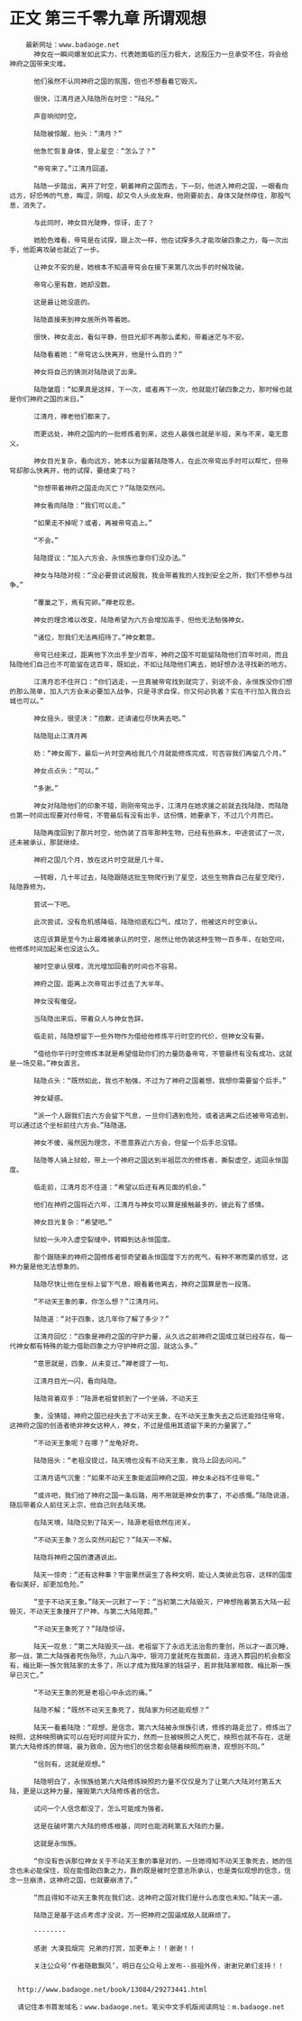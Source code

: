 # 正文 第三千零九章 所谓观想
        最新网址：www.badaoge.net
          神女在一瞬间爆发如此实力，代表她面临的压力极大，这股压力一旦承受不住，将会给神府之国带来灾难。
      
          他们虽然不认同神府之国的氛围，但也不想看着它毁灭。
      
          很快，江清月进入陆隐所在时空：“陆兄。”
      
          声音响彻时空。
      
          陆隐被惊醒，抬头：“清月？”
      
          他急忙恢复身体，登上星空：“怎么了？”
      
          “帝穹来了。”江清月回道。
      
          陆隐一步踏出，离开了时空，朝着神府之国而去，下一刻，他进入神府之国，一眼看向远方，好恐怖的气息，晦涩，阴暗，却又令人头皮发麻，他刚要前去，身体又陡然停住，那股气息，消失了。
      
          与此同时，神女目光陡睁，惊讶，走了？
      
          她脸色难看，帝穹是在试探，跟上次一样，他在试探多久才能攻破四象之力，每一次出手，他距离攻破也就近了一步。
      
          让神女不安的是，她根本不知道帝穹会在接下来第几次出手的时候攻破。
      
          帝穹心里有数，她却没数。
      
          这是最让她没底的。
      
          陆隐直接来到神女居所外等着她。
      
          很快，神女走出，看似平静，但目光却不再那么柔和，带着迷茫与不安。
      
          陆隐看着她：“帝穹这么快离开，他是什么目的？”
      
          神女将自己的猜测对陆隐说了出来。
      
          陆隐皱眉：“如果真是这样，下一次，或者再下一次，他就能打破四象之力，那时候也就是你们神府之国的末日。”
      
          江清月，禅老他们都来了。
      
          而更远处，神府之国内的一批修炼者到来，这些人最强也就是半祖，来与不来，毫无意义。
      
          神女目光复杂，看向远方，她本以为留着陆隐等人，在此次帝穹出手时可以帮忙，但帝穹却那么快离开，他的试探，要结束了吗？
      
          “你想带着神府之国走向灭亡？”陆隐突然问。
      
          神女看向陆隐：“我们可以走。”
      
          “如果走不掉呢？或者，再被帝穹追上。”
      
          “不会。”
      
          陆隐提议：“加入六方会，永恒族也拿你们没办法。”
      
          神女与陆隐对视：“没必要尝试说服我，我会带着我的人找到安全之所，我们不想参与战争。”
      
          “覆巢之下，焉有完卵。”禅老叹息。
      
          神女的理念难以改变，陆隐希望为六方会增加高手，但他无法勉强神女。
      
          “诸位，恕我们无法再招待了。”神女歉意。
      
          帝穹已经来过，距离他下次出手至少百年，神府之国不可能留陆隐他们百年时间，而且陆隐他们自己也不可能留在这百年，既如此，不如让陆隐他们离去，她好想办法寻找新的地方。
      
          江清月忍不住开口：“你们逃走，一旦真被帝穹找到就完了，别说不会，永恒族没你们想的那么简单，加入六方会未必要加入战争，只是寻求自保，你又何必执着？实在不行加入我白云城也可以。”
      
          神女摇头，很坚决：“抱歉，还请诸位尽快离去吧。”
      
          陆隐阻止江清月再
      
          劝：“神女阁下，最后一片时空再给我几个月就能修炼完成，可否容我们再留几个月。”
      
          神女点点头：“可以。”
      
          “多谢。”
      
          神女对陆隐他们的印象不错，刚刚帝穹出手，江清月在她求援之前就去找陆隐，而陆隐也第一时间出现要对付帝穹，不管最后有没有出手，这份情，她要承下，不过几个月而已。
      
          陆隐再度回到了那片时空，他伪装了百年那种生物，已经有些麻木，中途尝试了一次，还未被承认，那就继续。
      
          神府之国几个月，放在这片时空就是几十年。
      
          一转眼，几十年过去，陆隐跟随这批生物爬行到了星空，这些生物靠自己在星空爬行，陆隐靠修为。
      
          尝试一下吧。
      
          此次尝试，没有危机感降临，陆隐彻底松口气，成功了，他被这片时空承认。
      
          这应该算是至今为止最难被承认的时空，居然让他伪装这种生物一百多年，在始空间，他修炼时间加起来也没这么久。
      
          被时空承认很难，流光增加回看的时间也不容易。
      
          神府之国，距离上次帝穹出手过去了大半年。
      
          神女没有催促。
      
          当陆隐出来后，带着众人与神女告辞。
      
          临走前，陆隐想留下一些外物作为借给他修炼平行时空的代价，但神女没有要。
      
          “借给你平行时空修炼本就是希望借助你们的力量防备帝穹，不管最终有没有成功，这就是一场交易。”神女直言。
      
          陆隐点头：“既然如此，我也不勉强，不过为了神府之国着想，我想你需要留个后手。”
      
          神女疑惑。
      
          “派一个人跟我们去六方会留下气息，一旦你们遇到危险，或者逃离之后还被帝穹追到，可以通过这个坐标前往六方会。”陆隐道。
      
          神女不傻，虽然因为理念，不愿意靠近六方会，但留一个后手总没错。
      
          陆隐等人骑上狱蛟，带上一个神府之国达到半祖层次的修炼者，撕裂虚空，返回永恒国度。
      
          临走前，江清月忍不住道：“希望以后还有再见面的机会。”
      
          他们在神府之国将近六年，江清月与神女可以算是接触最多的，彼此有了感情。
      
          神女目光复杂：“希望吧。”
      
          狱蛟一头冲入虚空裂缝中，转瞬到达永恒国度。
      
          那个跟随来的神府之国修炼者惊奇望着永恒国度下方的死气，有种不寒而栗的感觉，这种力量是他无法想象的。
      
          陆隐尽快让他在坐标上留下气息，眼看着他离去，神府之国算是告一段落。
      
          “不动天王象的事，你怎么想？”江清月问。
      
          陆隐道：“对于四象，这几年你了解了多少？”
      
          江清月回忆：“四象是神府之国的守护力量，从久远之前神府之国成立就已经存在，每一代神女都有特殊的能力借助四象之力守护神府之国，就这么多。”
      
          “意思就是，四象，从未变过。”禅老提了一句。
      
          江清月目光一闪，看向陆隐。
      
          陆隐背着双手：“陆源老祖曾抓到了一个坐骑，不动天王
      
          象，没猜错，神府之国已经失去了不动天王象，在不动天王象失去之后还能挡住帝穹，这神府之国的创造者绝非神女这种人，神女，不过是借用其遗留下来的力量罢了。”
      
          “不动天王象呢？在哪？”龙龟好奇。
      
          陆隐摇头：“老祖没提过，陆天境也没有不动天王象，我马上回去问问。”
      
          江清月语气沉重：“如果不动天王象能返回神府之国，神女未必挡不住帝穹。”
      
          “或许吧，我们给了神府之国一条后路，用不用就是神女的事了，不必感慨。”陆隐说道，随后带着众人前往天上宗，他自己则去陆天境。
      
          在陆天境，陆隐见到了陆天一，陆源老祖依然在闭关。
      
          “不动天王象？怎么突然问起它？”陆天一不解。
      
          陆隐将神府之国的遭遇说出。
      
          陆天一惊奇：“还有这种事？宇宙果然诞生了各种文明，能让人类彼此包容，这样的国度看似美好，却更加危险。”
      
          “至于不动天王象。”陆天一沉默了一下：“当初第二大陆毁灭，尸神想拖着第五大陆一起毁灭，不动天王象撞开了尸神，与第二大陆陪葬。”
      
          “不动天王象死了？”陆隐惊讶。
      
          陆天一叹息：“第二大陆毁灭一战，老祖留下了永远无法治愈的重创，所以才一直沉睡，那一战，第二大陆强者死伤殆尽，九山八海中，银河刀皇就死在我面前，连进入葬园的机会都没有，梅比斯一族欠我陆家的太多了，所以才成为我陆家的钱袋子，若非我陆家相救，梅比斯一族早已灭亡。”
      
          “不动天王象的死是老祖心中永远的痛。”
      
          陆隐不解：“既然不动天王象死了，我陆家为何还能观想？”
      
          陆天一看着陆隐：“观想，是信念，第六大陆被永恒族引诱，修炼的路走岔了，修炼出了映照，这种映照确实可以在短时间提升实力，然而一旦被映照之人死亡，映照也就不存在，这是第六大陆修炼的弊端，最为致命，因为他们的信念都会随着映照而崩溃，观想则不同。”
      
          “信则有，这就是观想。”
      
          陆隐明白了，永恒族给第六大陆修炼映照的力量不仅仅是为了让第六大陆对付第五大陆，更是以这种力量，摧毁第六大陆修炼者的信念。
      
          试问一个人信念都没了，怎么可能成为强者。
      
          这是在破坏第六大陆的修炼根基，同时也能消耗第五大陆的力量。
      
          这就是永恒族。
      
          “你没有告诉那位神女关于不动天王象的事是对的，一旦她得知不动天王象死去，她的信念也未必能保住，现在能借助四象之力，靠的既是被时空意志所承认，也是类似观想的信念，信念一旦崩溃，这神府之国，也就要崩溃了。”
      
          “而且得知不动天王象死在我们这，这神府之国对我们是什么态度也未知。”陆天一道。
      
          陆隐正是基于这点考虑才没说，万一把神府之国逼成敌人就麻烦了。
      
          --------
      
          感谢 大漠孤烟完 兄弟的打赏，加更奉上！！谢谢！！
      
          关注公众号‘作者随散飘风’，明日在公众号上发布--辰祖外传，谢谢兄弟们支持！！
      
      
      http://www.badaoge.net/book/13084/29273441.html
      
      请记住本书首发域名：www.badaoge.net。笔尖中文手机版阅读网址：m.badaoge.net